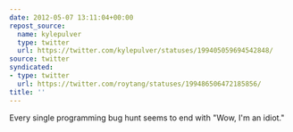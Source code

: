 ```yaml
---
date: 2012-05-07 13:11:04+00:00
repost_source:
  name: kylepulver
  type: twitter
  url: https://twitter.com/kylepulver/statuses/199405059694542848/
source: twitter
syndicated:
- type: twitter
  url: https://twitter.com/roytang/statuses/199486506472185856/
title: ''
---
```


Every single programming bug hunt seems to end with "Wow, I'm an idiot."